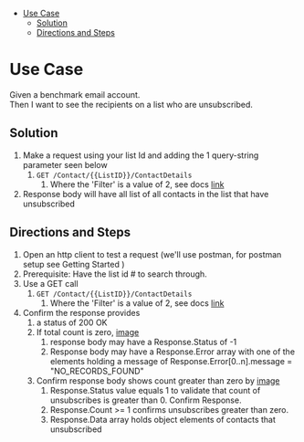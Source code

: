 - [Use Case](#use-case)
    - [Solution](#solution)
    - [Directions and Steps](#directions-and-steps)

# Use Case

Given a benchmark email account. \
Then I want to see the recipients on a list who are unsubscribed. 

## Solution

1. Make a request using your list Id and adding the 1 query-string parameter seen below
    1. `GET /Contact/{{ListID}}/ContactDetails`
        1. Where the 'Filter' is a value of 2, see docs [link](https://developer.benchmarkemail.com/#efdb4a44-2a7b-92b5-f49c-d59239d4d0d7)
1. Response body will have all list of all contacts in the list that have unsubscribed    

## Directions and Steps

1. Open an http client to test a request (we'll use postman, for postman setup see Getting Started )
1. Prerequisite: Have the list id # to search through.
1. Use a GET call ` `
   1. `GET /Contact/{{ListID}}/ContactDetails`
      1. Where the 'Filter' is a value of 2, see docs [link](https://developer.benchmarkemail.com/#efdb4a44-2a7b-92b5-f49c-d59239d4d0d7)
1. Confirm the response provides 
    1. a status of 200 OK 
    1. If total count is zero, [image](https://www.dropbox.com/s/ftfpclgx77czc8l/2018-09-17_12-46-59.png?dl=0) 
        1. response body may have a Response.Status of -1 
        1. Response body may have a Response.Error array with one of the elements holding a message of Response.Error[0..n].message = "NO_RECORDS_FOUND" 
    1. Confirm response body shows count greater than zero by [image](https://www.dropbox.com/s/nd9psjxeeq2434c/2018-09-17_12-49-31.png?dl=0)
        1. Response.Status value equals 1 to validate that count of unsubscribes is greater than 0. Confirm Response.
        1. Response.Count >= 1 confirms unsubscribes greater than zero.
        1. Response.Data array holds object elements of contacts that unsubscribed

